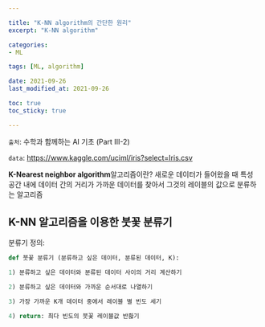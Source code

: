 ```yaml
---

title: "K-NN algorithm의 간단한 원리"
excerpt: "K-NN algorithm"

categories:
- ML

tags: [ML, algorithm]

date: 2021-09-26
last_modified_at: 2021-09-26

toc: true
toc_sticky: true

---
```


`출처`: 수학과 함께하는 AI 기초 (Part III-2)  

`data`: <https://www.kaggle.com/uciml/iris?select=Iris.csv>

**K-Nearest neighbor algorithm**알고리즘이란?
새로운 데이터가 들어왔을 때 특성 공간 내에 데이터 간의 거리가 가까운 데이터를 찾아서 그것의 레이블의 값으로 분류하는 알고리즘  

## K-NN 알고리즘을 이용한 붓꽃 분류기

분류기 정의:  

```python
def 붓꽃 분류기 (분류하고 싶은 데이터, 분류된 데이터, K):  

1) 분류하고 싶은 데이터와 분류된 데이터 사이의 거리 계산하기

2) 분류하고 싶은 데이터와 가까운 순서대로 나열하기

3) 가장 가까운 K개 데이터 중에서 레이블 별 빈도 세기

4) return: 최다 빈도의 붓꽃 레이블값 반홚기
```
